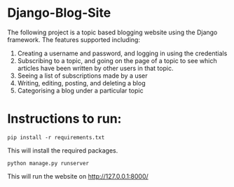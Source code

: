 # Django-Blog-Site

The following project is a topic based blogging website using the Django framework.
The features supported including:
1) Creating a username and password, and logging in using the credentials
2) Subscribing to a topic, and going on the page of a topic to see which articles have been written by other users in that topic.
3) Seeing a list of subscriptions made by a user
4) Writing, editing, posting, and deleting a blog
5) Categorising a blog under a particular topic


# Instructions to run:



```
pip install -r requirements.txt
```
This will install the required packages.


```
python manage.py runserver
```

This will run the website on http://127.0.0.1:8000/
